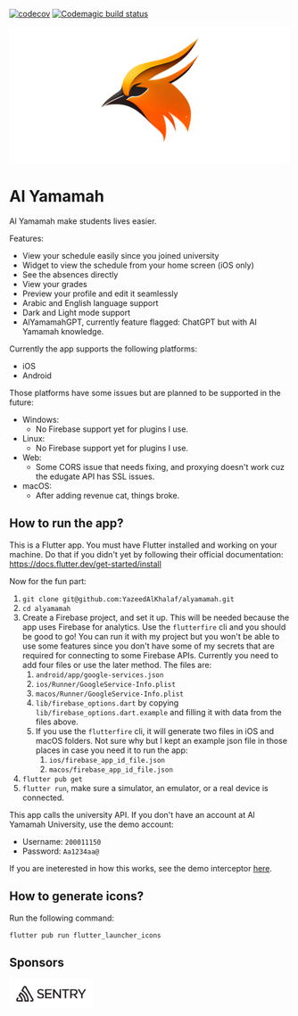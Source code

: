 [![codecov](https://codecov.io/github/YazeedAlKhalaf/alyamamah/branch/main/graph/badge.svg?token=AS27LN330N)](https://codecov.io/github/YazeedAlKhalaf/alyamamah)
[![Codemagic build status](https://api.codemagic.io/apps/64057683f94c592e7c8a026b/64057683f94c592e7c8a026a/status_badge.svg)](https://codemagic.io/apps/64057683f94c592e7c8a026b/64057683f94c592e7c8a026a/latest_build)

![feature-graphic](./readme_images/feature-graphic.png)

# Al Yamamah

Al Yamamah make students lives easier.

Features:

- View your schedule easily since you joined university
- Widget to view the schedule from your home screen (iOS only)
- See the absences directly
- View your grades
- Preview your profile and edit it seamlessly
- Arabic and English language support
- Dark and Light mode support
- AlYamamahGPT, currently feature flagged: ChatGPT but with Al Yamamah knowledge.

Currently the app supports the following platforms:

- iOS
- Android

Those platforms have some issues but are planned to be supported in the future:

- Windows:
  - No Firebase support yet for plugins I use.
- Linux:
  - No Firebase support yet for plugins I use.
- Web:
  - Some CORS issue that needs fixing, and proxying doesn't work cuz the edugate API has SSL issues.
- macOS:
  - After adding revenue cat, things broke.

## How to run the app?

This is a Flutter app. You must have Flutter installed and working on your machine. Do that if you didn't yet by following their official documentation:
https://docs.flutter.dev/get-started/install

Now for the fun part:

1. `git clone git@github.com:YazeedAlKhalaf/alyamamah.git`
2. `cd alyamamah`
3. Create a Firebase project, and set it up. This will be needed because the app uses Firebase for analytics. Use the `flutterfire` cli and you should be good to go! You can run it with my project but you won't be able to use some features since you don't have some of my secrets that are required for connecting to some Firebase APIs. Currently you need to add four files or use the later method. The files are:
   1. `android/app/google-services.json`
   2. `ios/Runner/GoogleService-Info.plist`
   3. `macos/Runner/GoogleService-Info.plist`
   4. `lib/firebase_options.dart` by copying `lib/firebase_options.dart.example` and filling it with data from the files above.
   5. If you use the `flutterfire` cli, it will generate two files in iOS and macOS folders. Not sure why but I kept an example json file in those places in case you need it to run the app:
      1. `ios/firebase_app_id_file.json`
      2. `macos/firebase_app_id_file.json`
4. `flutter pub get`
5. `flutter run`, make sure a simulator, an emulator, or a real device is connected.

This app calls the university API. If you don't have an account at Al Yamamah University, use the demo account:

- Username: `200011150`
- Password: `Aa1234aa@`

If you are ineterested in how this works, see the demo interceptor [here](https://github.com/YazeedAlKhalaf/alyamamah/blob/main/lib/core/services/api/interceptors/demo_mode_interceptor.dart).

## How to generate icons?

Run the following command:

```
flutter pub run flutter_launcher_icons
```

## Sponsors

<a href="https://sentry.io"><img src="https://raw.githubusercontent.com/YazeedAlKhalaf/alyamamah/main/readme_images/sentry-logo.png" width="150px" alt="sentry logo as a sponsor" /></a>
